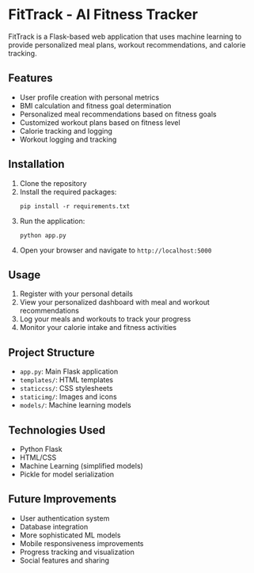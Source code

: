# FitTrack - AI Fitness Tracker

FitTrack is a Flask-based web application that uses machine learning to provide personalized meal plans, workout recommendations, and calorie tracking.

## Features

- User profile creation with personal metrics
- BMI calculation and fitness goal determination
- Personalized meal recommendations based on fitness goals
- Customized workout plans based on fitness level
- Calorie tracking and logging
- Workout logging and tracking

## Installation

1. Clone the repository
2. Install the required packages:
   ```
   pip install -r requirements.txt
   ```
3. Run the application:
   ```
   python app.py
   ```
4. Open your browser and navigate to `http://localhost:5000`

## Usage

1. Register with your personal details
2. View your personalized dashboard with meal and workout recommendations
3. Log your meals and workouts to track your progress
4. Monitor your calorie intake and fitness activities

## Project Structure

- `app.py`: Main Flask application
- `templates/`: HTML templates
- `staticcss/`: CSS stylesheets
- `staticimg/`: Images and icons
- `models/`: Machine learning models

## Technologies Used

- Python Flask
- HTML/CSS
- Machine Learning (simplified models)
- Pickle for model serialization

## Future Improvements

- User authentication system
- Database integration
- More sophisticated ML models
- Mobile responsiveness improvements
- Progress tracking and visualization
- Social features and sharing